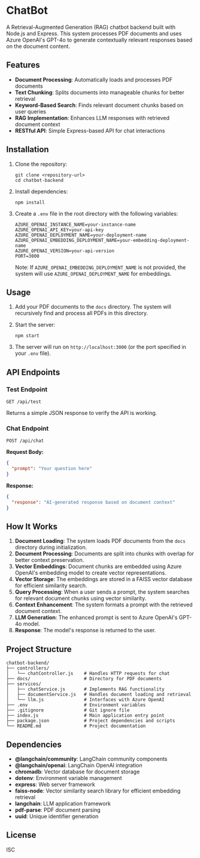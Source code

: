 # ChatBot

A Retrieval-Augmented Generation (RAG) chatbot backend built with Node.js and Express. This system processes PDF documents and uses Azure OpenAI's GPT-4o to generate contextually relevant responses based on the document content.

## Features

- **Document Processing**: Automatically loads and processes PDF documents
- **Text Chunking**: Splits documents into manageable chunks for better retrieval
- **Keyword-Based Search**: Finds relevant document chunks based on user queries
- **RAG Implementation**: Enhances LLM responses with retrieved document context
- **RESTful API**: Simple Express-based API for chat interactions

## Installation

1. Clone the repository:
   ```
   git clone <repository-url>
   cd chatbot-backend
   ```

2. Install dependencies:
   ```
   npm install
   ```

3. Create a `.env` file in the root directory with the following variables:
   ```
   AZURE_OPENAI_INSTANCE_NAME=your-instance-name
   AZURE_OPENAI_API_KEY=your-api-key
   AZURE_OPENAI_DEPLOYMENT_NAME=your-deployment-name
   AZURE_OPENAI_EMBEDDING_DEPLOYMENT_NAME=your-embedding-deployment-name
   AZURE_OPENAI_VERSION=your-api-version
   PORT=3000
   ```
   
   Note: If `AZURE_OPENAI_EMBEDDING_DEPLOYMENT_NAME` is not provided, the system will use `AZURE_OPENAI_DEPLOYMENT_NAME` for embeddings.

## Usage

1. Add your PDF documents to the `docs` directory. The system will recursively find and process all PDFs in this directory.

2. Start the server:
   ```
   npm start
   ```

3. The server will run on `http://localhost:3000` (or the port specified in your `.env` file).

## API Endpoints

### Test Endpoint

```
GET /api/test
```

Returns a simple JSON response to verify the API is working.

### Chat Endpoint

```
POST /api/chat
```

**Request Body:**
```json
{
  "prompt": "Your question here"
}
```

**Response:**
```json
{
  "response": "AI-generated response based on document context"
}
```

## How It Works

1. **Document Loading**: The system loads PDF documents from the `docs` directory during initialization.
2. **Document Processing**: Documents are split into chunks with overlap for better context preservation.
3. **Vector Embeddings**: Document chunks are embedded using Azure OpenAI's embedding model to create vector representations.
4. **Vector Storage**: The embeddings are stored in a FAISS vector database for efficient similarity search.
5. **Query Processing**: When a user sends a prompt, the system searches for relevant document chunks using vector similarity.
6. **Context Enhancement**: The system formats a prompt with the retrieved document context.
7. **LLM Generation**: The enhanced prompt is sent to Azure OpenAI's GPT-4o model.
8. **Response**: The model's response is returned to the user.

## Project Structure

```
chatbot-backend/
├── controllers/
│   └── chatController.js    # Handles HTTP requests for chat
├── docs/                    # Directory for PDF documents
├── services/
│   ├── chatService.js       # Implements RAG functionality
│   ├── documentService.js   # Handles document loading and retrieval
│   └── llm.js               # Interfaces with Azure OpenAI
├── .env                     # Environment variables
├── .gitignore               # Git ignore file
├── index.js                 # Main application entry point
├── package.json             # Project dependencies and scripts
└── README.md                # Project documentation
```

## Dependencies

- **@langchain/community**: LangChain community components
- **@langchain/openai**: LangChain OpenAI integration
- **chromadb**: Vector database for document storage
- **dotenv**: Environment variable management
- **express**: Web server framework
- **faiss-node**: Vector similarity search library for efficient embedding retrieval
- **langchain**: LLM application framework
- **pdf-parse**: PDF document parsing
- **uuid**: Unique identifier generation

## License

ISC
